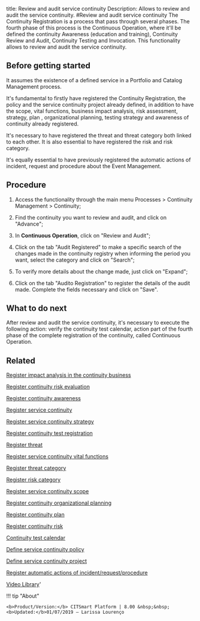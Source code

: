 title: Review and audit service continuity
Description: Allows to review and audit the service continuity.
#Review and audit service continuity
The Continuity Registration is a process that pass through several phases. The fourth phase of this process is the Continuous Operation, where it'll be defined the continuity Awareness (education and training), Continuity Review and Audit, Continuity Testing and Invocation. This functionality allows to review and audit the service continuity.

Before getting started
--------------------------

It assumes the existence of a defined service in a Portfolio and Catalog
Management process.

It's fundamental to firstly have registered the Continuity Registration, the
policy and the service continuity project already defined, in addition to have
the scope, vital functions, business impact analysis, risk assessment, strategy,
plan , organizational planning, testing strategy and awareness of continuity
already registered.

It's necessary to have registered the threat and threat category both linked to
each other. It is also essential to have registered the risk and risk category.

It's equally essential to have previously registered the automatic actions of
incident, request and procedure about the Event Management.

Procedure
-------------

1.  Access the functionality through the main menu Processes \> Continuity
    Management \> Continuity;

2.  Find the continuity you want to review and audit, and click on "Advance";

3.  In **Continuous Operation**, click on "Review and Audit";

4.  Click on the tab "Audit Registered" to make a specific search of the changes
    made in the continuity registry when informing the period you want, select
    the category and click on "Search";

5.  To verify more details about the change made, just click on "Expand";

6.  Click on the tab "Audito Registration" to register the details of the audit
    made. Complete the fields necessary and click on "Save".

What to do next
-------------------

After review and audit the service continuity, it's necessary to execute the
following action: verify the continuity test calendar, action part of the fourth
phase of the complete registration of the continuity, called Continuous
Operation.

Related
-----------

[Register impact analysis in the continuity business](/en-us/citsmart-esp-8/processes/continuity/use/impact-analysis-continuity-business.html)

[Register continuity risk evaluation](/en-us/citsmart-esp-8/processes/continuity/use/continuity-risk-evaluation.html)

[Register continuity awareness](/en-us/citsmart-esp-8/processes/continuity/use/continuity-awareness.html)

[Register service continuity](/en-us/citsmart-esp-8/processes/continuity/use/register-service-continuity.html)

[Register service continuity strategy](/en-us/citsmart-esp-8/processes/continuity/use/service-continuity-strategy.html)

[Register continuity test registration](/en-us/citsmart-esp-8/processes/continuity/use/continuity-test-registration.html)

[Register threat](/en-us/citsmart-esp-8/processes/continuity/use/register-threat.html)

[Register service continuity vital functions](/en-us/citsmart-esp-8/processes/continuity/use/continuity-vital-functions.html)

[Register threat category](/en-us/citsmart-esp-8/processes/continuity/use/threat-category.html)

[Register risk category](/en-us/citsmart-esp-8/processes/continuity/use/risk-category.html)

[Register service continuity scope](/en-us/citsmart-esp-8/processes/continuity/use/service-continuity-scope.html)

[Register continuity organizational planning](/en-us/citsmart-esp-8/processes/continuity/use/continuity-organizational-planning.html)

[Register continuity plan](/en-us/citsmart-esp-8/processes/continuity/use/continuity-plan.html)

[Register continuity risk](/en-us/citsmart-esp-8/processes/continuity/use/register-continuity-risk.html)

[Continuity test calendar](/en-us/citsmart-esp-8/processes/continuity/use/continuity-test-calendar.html)

[Define service continuity policy](/en-us/citsmart-esp-8/processes/continuity/use/continuity-policy.html)

[Define service continuity project](/en-us/citsmart-esp-8/processes/continuity/use/service-continuity-project.html)

[Register automatic actions of incident/request/procedure](/en-us/citsmart-esp-8/additional-features/automation-of-operation/configuration/register-automatic-actions-incident-request-procedure.html)

<i class='fa fa-youtube-play  fa-2x' style='color:#97ce17;vertical-align: middle;'> </i> [Video Library](https://www.youtube.com/playlist?list=PLB5qK2uzf2RPwpIsGu97d5LVHeTNzpTMC)'

!!! tip "About"

    <b>Product/Version:</b> CITSmart Platform | 8.00 &nbsp;&nbsp;
    <b>Updated:</b>01/07/2019 – Larissa Lourenço

